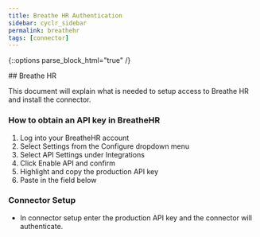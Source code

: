 ```yaml
---
title: Breathe HR Authentication
sidebar: cyclr_sidebar
permalink: breathehr
tags: [connector]
---
```

{::options parse_block_html="true" /}
<section class="card">
## Breathe HR

This document will explain what is needed to setup access to Breathe HR and install the connector.

### How to obtain an API key in BreatheHR
  1. Log into your BreatheHR account
  2. Select Settings from the Configure dropdown menu
  3. Select API Settings under Integrations
  4. Click Enable API and confirm
  5. Highlight and copy the production API key
  6. Paste in the field below

### Connector Setup
 * In connector setup enter the production API key and the connector will authenticate.

</section>
